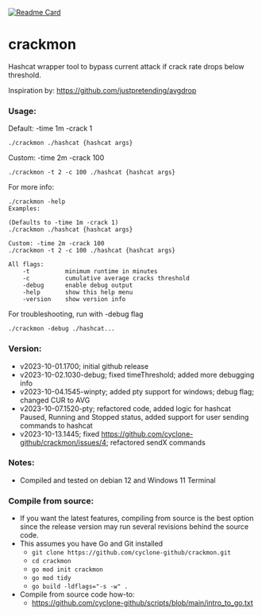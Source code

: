 [![Readme Card](https://github-readme-stats.vercel.app/api/pin/?username=cyclone-github&repo=crackmon&theme=gruvbox)](https://github.com/cyclone-github/)

# crackmon
Hashcat wrapper tool to bypass current attack if crack rate drops below threshold.

Inspiration by: https://github.com/justpretending/avgdrop

### Usage:
Default: -time 1m -crack 1
```
./crackmon ./hashcat {hashcat args}
```
Custom: -time 2m -crack 100
```
./crackmon -t 2 -c 100 ./hashcat {hashcat args}
```
For more info:
```
./crackmon -help
Examples:

(Defaults to -time 1m -crack 1)
./crackmon ./hashcat {hashcat args}

Custom: -time 2m -crack 100
./crackmon -t 2 -c 100 ./hashcat {hashcat args}

All flags:
	-t      	minimum runtime in minutes
	-c      	cumulative average cracks threshold
	-debug  	enable debug output
	-help   	show this help menu
	-version	show version info
```
For troubleshooting, run with -debug flag
```
./crackmon -debug ./hashcat...
```
### Version:
- v2023-10-01.1700; initial github release
- v2023-10-02.1030-debug; fixed timeThreshold; added more debugging info
- v2023-10-04.1545-winpty; added pty support for windows; debug flag; changed CUR to AVG
- v2023-10-07.1520-pty; refactored code, added logic for hashcat Paused, Running and Stopped status, added support for user sending commands to hashcat
- v2023-10-13.1445; fixed https://github.com/cyclone-github/crackmon/issues/4; refactored sendX commands

### Notes:
- Compiled and tested on debian 12 and Windows 11 Terminal

### Compile from source:
- If you want the latest features, compiling from source is the best option since the release version may run several revisions behind the source code.
- This assumes you have Go and Git installed
  - `git clone https://github.com/cyclone-github/crackmon.git`
  - `cd crackmon`
  - `go mod init crackmon`
  - `go mod tidy`
  - `go build -ldflags="-s -w" .`
- Compile from source code how-to:
  - https://github.com/cyclone-github/scripts/blob/main/intro_to_go.txt

